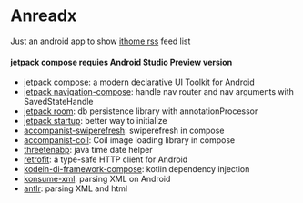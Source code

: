 # Anreadx

Just an android app to show [ithome rss](https://www.ithome.com/rss) feed list

#### jetpack compose requies Android Studio Preview version

* [jetpack compose](https://developer.android.com/jetpack/compose): a modern declarative UI Toolkit for Android
* [jetpack navigation-compose](https://developer.android.com/jetpack/androidx/releases/navigation): handle nav router and nav arguments with SavedStateHandle
* [jetpack room](https://developer.android.com/jetpack/androidx/releases/room): db persistence library with annotationProcessor
* [jetpack startup](https://developer.android.com/jetpack/androidx/releases/startup): better way to initialize
* [accompanist-swiperefresh](https://github.com/google/accompanist/tree/main/swiperefresh): swiperefresh in compose
* [accompanist-coil](https://github.com/google/accompanist/tree/main/coil): Coil image loading library in compose
* [threetenabp](https://github.com/JakeWharton/ThreeTenABP): java time date helper
* [retrofit](https://github.com/square/retrofit): a type-safe HTTP client for Android 
* [kodein-di-framework-compose](https://github.com/Kodein-Framework/Kodein-DI): kotlin dependency injection
* [konsume-xml](https://gitlab.com/mvysny/konsume-xml): parsing XML on Android
* [antlr](https://www.antlr.org/): parsing XML and html
